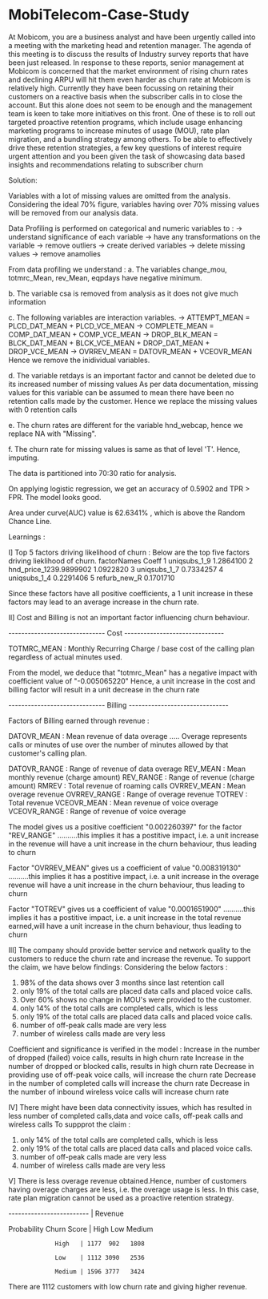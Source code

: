 # MobiTelecom-Case-Study
At Mobicom, you are a business analyst and have been urgently called into a meeting with the marketing head and retention manager. The agenda of this meeting is to discuss the results of Industry survey reports that have been just released. In response to these reports, senior management at Mobicom is concerned that the market environment of rising churn rates and declining ARPU will hit them even harder as churn rate at Mobicom is relatively high. Currently they have been focussing on retaining their customers on a reactive basis when the subscriber calls in to close the account. But this alone does not seem to be enough and the management team is keen to take more initiatives on this front. One of these is to roll out targeted proactive retention programs, which include usage enhancing marketing programs to increase minutes of usage (MOU), rate plan migration, and a bundling strategy among others. To be able to effectively drive these retention strategies, a few key questions of interest require urgent attention and you been given the task of showcasing data based insights and recommendations relating to subscriber churn


Solution:

Variables with a lot of missing values are omitted from the analysis. Considering the ideal 70% figure, variables having over 70% missing values will be removed from our analysis data.


Data Profiling is performed on categorical and numeric variables to :
-> understand significance of each variable
-> have any transformations on the variable
-> remove outliers
-> create derived variables
-> delete missing values 
-> remove anamolies 

From data profiling we understand :
a. The variables change_mou, totmrc_Mean, rev_Mean, eqpdays have negative minimum.

b. The variable csa is removed from analysis as it does not give much information

c. The following variables are interaction variables.
-> ATTEMPT_MEAN =	PLCD_DAT_MEAN + PLCD_VCE_MEAN
-> COMPLETE_MEAN	= COMP_DAT_MEAN + COMP_VCE_MEAN
-> DROP_BLK_MEAN	 = BLCK_DAT_MEAN + BLCK_VCE_MEAN + DROP_DAT_MEAN + DROP_VCE_MEAN
-> OVRREV_MEAN	= DATOVR_MEAN + VCEOVR_MEAN
Hence we remove the inidividual variables.

d. The variable retdays is an important factor and cannot be deleted due to its increased number of missing values
As per data documentation, missing values for this variable can be assumed to mean there have been no retention calls made by the customer. Hence we replace the missing values with 0 retention calls

e. The churn rates are different for the variable hnd_webcap, hence we replace NA with "Missing".

f. The churn rate for missing values is same as that of level 'T'. Hence, imputing.

The data is partitioned into 70:30 ratio for analysis.


On applying logistic regression, we get an accuracy of 0.5902 and TPR > FPR. The model looks good.

Area under curve(AUC) value is 62.6341% , which is above the Random Chance Line.



Learnings :

I] Top 5 factors driving likelihood of churn :
Below are the top five factors driving lieklihood of churn. 
             factorNames     Coeff
1           uniqsubs_1_9 1.2864100
2 hnd_price_1239.9899902 1.0922820
3           uniqsubs_1_7 0.7334257
4           uniqsubs_1_4 0.2291406
5           refurb_new_R 0.1701710

Since these factors have all positive coefficients, a 1 unit increase in these factors may lead to an average increase in the churn 
rate.


II] Cost and Billing is not an important factor influencing churn behaviour.

 ------------------------------ Cost -------------------------------
 
   TOTMRC_MEAN	 : Monthly Recurring Charge / base cost of the calling 
                  plan regardless of actual minutes used.

 From the model, we deduce that "totmrc_Mean" has a negative impact with
 coefficient value of "-0.005065220"
 Hence, a unit increase in the cost and billing factor will result in a unit
 decrease in the churn rate


------------------------------ Billing -------------------------------

 Factors of Billing earned through revenue : 

   DATOVR_MEAN  :	Mean revenue of data overage
  ..... Overage represents calls or minutes of use over the number of minutes 
  allowed by that customer's calling plan.

   DATOVR_RANGE :	Range of revenue of data overage
   REV_MEAN	   :  Mean monthly revenue (charge amount)
   REV_RANGE	   :  Range of revenue (charge amount)
   RMREV	       :  Total revenue of roaming calls
   OVRREV_MEAN	 :  Mean overage revenue
   OVRREV_RANGE :  Range of overage revenue
   TOTREV	     :  Total revenue
   VCEOVR_MEAN	 :  Mean revenue of voice overage
   VCEOVR_RANGE :  Range of revenue of voice overage



 The model gives us a positive coefficient "0.002260397" for the factor
 "REV_RANGE"
 ..........this implies it has a postitive impact,
 i.e. a unit increase in the revenue will have a unit increase in the churn 
 behaviour, thus leading to churn


 Factor "OVRREV_MEAN" gives us a coefficient of value "0.008319130"
 ..........this implies it has a postitive impact,
 i.e. a unit increase in the overage revenue will have a unit increase in the 
 churn behaviour, thus leading to churn


 Factor "TOTREV" gives us a coefficient of value "0.0001651900"
 ..........this implies it has a postitive impact,
 i.e. a unit increase in the total revenue earned,will have a unit increase in 
 the churn behaviour, thus leading to churn



III] The company should provide better service and network quality to the customers to reduce the churn rate and increase the revenue.
To support the claim, we have below findings:
Considering the below factors :
1. 98% of the data shows over 3 months since last retention call
2. only 19% of the total calls are placed data calls and placed voice calls.
3. Over 60% shows no change in MOU's were provided to the customer.
4. only 14% of the total calls are completed calls, which is less
5. only 19% of the total calls are placed data calls and placed voice calls.
6. number of off-peak calls made are very less
7. number of wireless calls made are very less

Coefficient and significance is verified in the model :
Increase in the number of dropped (failed) voice calls, results in high churn rate
Increase in the number of dropped or blocked calls, results in high churn rate
Decrease in providing use of off-peak voice calls, will increase the churn rate
Decrease in the number of completed calls will increase the churn rate
Decrease in the number of inbound wireless voice calls will increase churn rate



IV] There might have been data connectivity issues, which has resulted in less number of completed calls,data and voice calls,
off-peak calls and wireless calls
To suppprot the claim :
1. only 14% of the total calls are completed calls, which is less
2. only 19% of the total calls are placed data calls and placed voice calls.
3. number of off-peak calls made are very less
4. number of wireless calls made are very less


V]  There is less overage revenue obtained.Hence, number of customers having overage charges are less, i.e. the overage usage is less.
In this case, rate plan migration cannot be used as a proactive retention strategy.

------------------------- |   Revenue

Probability Churn Score |  High  Low Medium

                 High   | 1177  902   1808
                 
                 Low    | 1112 3090   2536
                 
                 Medium | 1596 3777   3424

There are 1112 customers with low churn rate and giving higher revenue.




